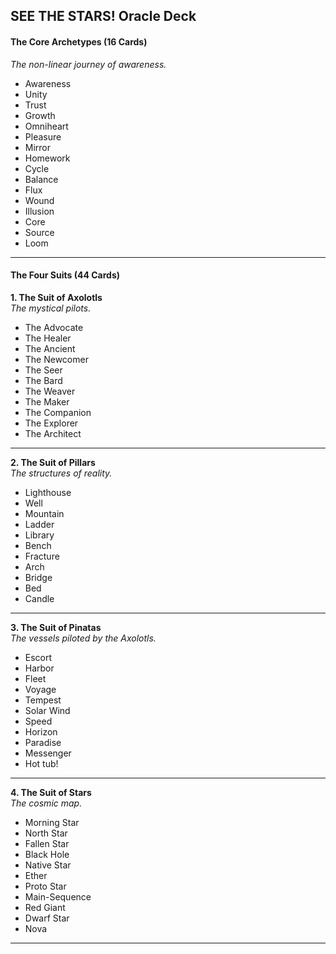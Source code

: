 SEE THE STARS! Oracle Deck
---
#### **The Core Archetypes (16 Cards)**

_The non-linear journey of awareness._

- Awareness
- Unity
- Trust
- Growth
- Omniheart
- Pleasure
- Mirror
- Homework
- Cycle
- Balance
- Flux
- Wound
- Illusion
- Core
- Source
- Loom

---
#### **The Four Suits (44 Cards)**

**1. The Suit of Axolotls**  
_The mystical pilots._

- The Advocate
- The Healer
- The Ancient
- The Newcomer
- The Seer
- The Bard
- The Weaver
- The Maker
- The Companion
- The Explorer
- The Architect

***

**2. The Suit of Pillars**  
_The structures of reality._

- Lighthouse
- Well
- Mountain
- Ladder
- Library
- Bench
- Fracture
- Arch
- Bridge
- Bed
- Candle

***

**3. The Suit of Pinatas**  
_The vessels piloted by the Axolotls._

- Escort
- Harbor
- Fleet
- Voyage
- Tempest
- Solar Wind
- Speed
- Horizon
- Paradise
- Messenger
- Hot tub!

***

**4. The Suit of Stars**  
_The cosmic map._

- Morning Star
- North Star
- Fallen Star
- Black Hole
- Native Star
- Ether
- Proto Star
- Main-Sequence
- Red Giant
- Dwarf Star
- Nova

***
